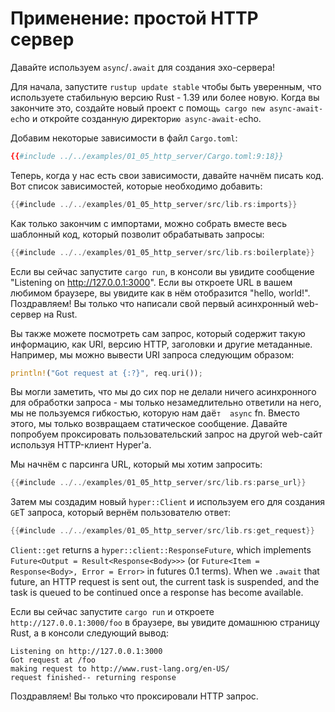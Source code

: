 # Применение: простой HTTP сервер

Давайте используем `async`/`.await` для создания эхо-сервера!

Для начала, запустите `rustup update stable` чтобы  быть уверенным, что используете стабильную версию Rust - 1.39 или более новую. Когда вы закончите это, создайте новый проект с  помощ`ь cargo new async-await-ec`ho и  откройте созданную директор`ию async-await-e`cho.

Добавим некоторые зависимости в файл `Cargo.toml`:

```toml
{{#include ../../examples/01_05_http_server/Cargo.toml:9:18}}
```

Теперь, когда у нас есть свои зависимости, давайте начнём писать код. Вот список зависимостей, которые необходимо добавить:

```rust
{{#include ../../examples/01_05_http_server/src/lib.rs:imports}}
```

Как только закончим с импортами, можно собрать вместе весь шаблонный код, который позволит обрабатывать запросы:

```rust
{{#include ../../examples/01_05_http_server/src/lib.rs:boilerplate}}
```

Если вы сейчас запустите `cargo run`, в консоли вы увидите сообщение "Listening on http://127.0.0.1:3000". Если вы откроете URL в вашем любимом браузере, вы увидите как в нём отобразится "hello, world!". Поздравляем! Вы только что написали свой первый асинхронный web-сервер на Rust.

Вы также можете посмотреть сам запрос, который содержит такую информацию, как URI, версию HTTP, заголовки и другие метаданные. Например, мы можно вывести URI запроса следующим образом:

```rust
println!("Got request at {:?}", req.uri());
```

Вы могли заметить, что мы до сих пор не делали ничего  асинхронного для обработки запроса - мы только незамедлительно  ответили на него, мы не пользуемся гибкостью, которую нам даё`т  async` fn. Вместо этого, мы только возвращаем  статическое сообщение. Давайте попробуем проксировать  пользовательский запрос на другой web-сайт используя  HTTP-клиент Hyper'а.

Мы начнём с парсинга URL, который мы хотим запросить:

```rust
{{#include ../../examples/01_05_http_server/src/lib.rs:parse_url}}
```

Затем мы создадим новый `hyper::Client` и используем его для создания` GE`T запроса, который вернём пользователю ответ:

```rust
{{#include ../../examples/01_05_http_server/src/lib.rs:get_request}}
```

`Client::get` returns a `hyper::client::ResponseFuture`, which implements `Future<Output = Result<Response<Body>>>` (or `Future<Item = Response<Body>, Error = Error>` in futures 0.1 terms). When we `.await` that future, an HTTP request is sent out, the current task is suspended, and the task is queued to be continued once a response has become available.

Если вы сейчас запустите `cargo run` и откроете `http://127.0.0.1:3000/foo` в браузере, вы увидите домашнюю страницу Rust, а в консоли следующий вывод:

```
Listening on http://127.0.0.1:3000
Got request at /foo
making request to http://www.rust-lang.org/en-US/
request finished-- returning response
```

Поздравляем! Вы только что проксировали HTTP запрос.
